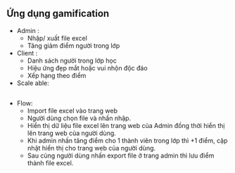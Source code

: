 ## Ứng dụng gamification
- Admin : 
	- Nhập/ xuất file excel
	- Tăng giảm điểm người trong lớp
- Client : 
	- Danh sách người trong lớp học
	- Hiệu ứng đẹp mắt hoặc vui nhộn độc đáo
	- Xếp hạng theo điểm 
- Scale able:

##	

- Flow: 
	- Import file excel vào trang web
	- Người dùng chọn file và nhấn nhập.
	- Hiển thị dữ liệu file excel lên trang web của Admin đồng thời hiển thị lên trang web của người dùng.
	- Khi admin nhấn tăng điểm cho 1 thành viên trong lớp thì +1 điểm, cập nhật hiển thị cho trang web của người dùng.
	- Sau cùng người dùng nhấn export file ở trang admin thì lưu điểm thành file excel.